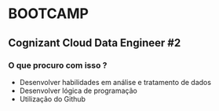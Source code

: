 # BOOTCAMP

## Cognizant Cloud Data Engineer #2

### O que procuro com isso ?

- Desenvolver habilidades em análise e tratamento de dados
- Desenvolver lógica de programação
- Utilização do Github
